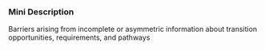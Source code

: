 ### Mini Description

Barriers arising from incomplete or asymmetric information about transition opportunities, requirements, and pathways
